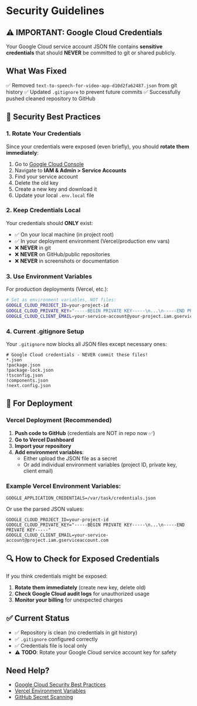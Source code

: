 # Security Guidelines

## ⚠️ IMPORTANT: Google Cloud Credentials

Your Google Cloud service account JSON file contains **sensitive credentials** that should **NEVER** be committed to git or shared publicly.

## What Was Fixed

✅ Removed `text-to-speech-for-video-app-d10d2fa62487.json` from git history
✅ Updated `.gitignore` to prevent future commits
✅ Successfully pushed cleaned repository to GitHub

## 🔐 Security Best Practices

### 1. Rotate Your Credentials

Since your credentials were exposed (even briefly), you should **rotate them immediately**:

1. Go to [Google Cloud Console](https://console.cloud.google.com/)
2. Navigate to **IAM & Admin > Service Accounts**
3. Find your service account
4. Delete the old key
5. Create a new key and download it
6. Update your local `.env.local` file

### 2. Keep Credentials Local

Your credentials should **ONLY** exist:
- ✅ On your local machine (in project root)
- ✅ In your deployment environment (Vercel/production env vars)
- ❌ **NEVER** in git
- ❌ **NEVER** on GitHub/public repositories
- ❌ **NEVER** in screenshots or documentation

### 3. Use Environment Variables

For production deployments (Vercel, etc.):

```bash
# Set as environment variables, NOT files:
GOOGLE_CLOUD_PROJECT_ID=your-project-id
GOOGLE_CLOUD_PRIVATE_KEY="-----BEGIN PRIVATE KEY-----\n...\n-----END PRIVATE KEY-----\n"
GOOGLE_CLOUD_CLIENT_EMAIL=your-service-account@your-project.iam.gserviceaccount.com
```

### 4. Current .gitignore Setup

Your `.gitignore` now blocks all JSON files except necessary ones:

```gitignore
# Google Cloud credentials - NEVER commit these files!
*.json
!package.json
!package-lock.json
!tsconfig.json
!components.json
!next.config.json
```

## 📝 For Deployment

### Vercel Deployment (Recommended)

1. **Push code to GitHub** (credentials are NOT in repo now ✅)
2. **Go to Vercel Dashboard**
3. **Import your repository**
4. **Add environment variables**:
   - Either upload the JSON file as a secret
   - Or add individual environment variables (project ID, private key, client email)

### Example Vercel Environment Variables:

```
GOOGLE_APPLICATION_CREDENTIALS=/var/task/credentials.json
```

Or use the parsed JSON values:

```
GOOGLE_CLOUD_PROJECT_ID=your-project-id
GOOGLE_CLOUD_PRIVATE_KEY="-----BEGIN PRIVATE KEY-----\n...\n-----END PRIVATE KEY-----"
GOOGLE_CLOUD_CLIENT_EMAIL=your-service-account@project.iam.gserviceaccount.com
```

## 🔍 How to Check for Exposed Credentials

If you think credentials might be exposed:

1. **Rotate them immediately** (create new key, delete old)
2. **Check Google Cloud audit logs** for unauthorized usage
3. **Monitor your billing** for unexpected charges

## ✅ Current Status

- ✅ Repository is clean (no credentials in git history)
- ✅ `.gitignore` configured correctly
- ✅ Credentials file is local only
- ⚠️ **TODO**: Rotate your Google Cloud service account key for safety

## Need Help?

- [Google Cloud Security Best Practices](https://cloud.google.com/security/best-practices)
- [Vercel Environment Variables](https://vercel.com/docs/concepts/projects/environment-variables)
- [GitHub Secret Scanning](https://docs.github.com/en/code-security/secret-scanning/about-secret-scanning)
